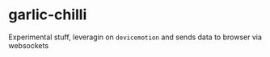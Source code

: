 # garlic-chilli

Experimental stuff, leveragin on `devicemotion` and sends data to browser via websockets
